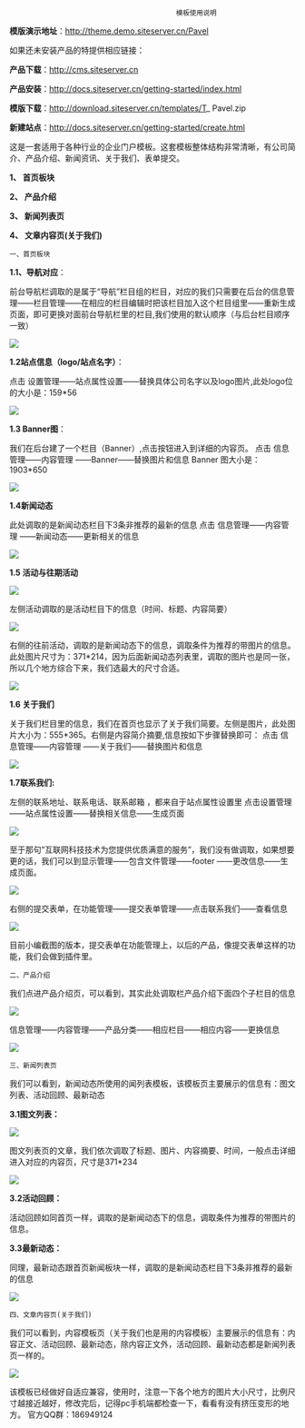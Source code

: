                                              模板使用说明
**模版演示地址**：http://theme.demo.siteserver.cn/Pavel

如果还未安装产品的特提供相应链接：

**产品下载**：http://cms.siteserver.cn

**产品安装**：http://docs.siteserver.cn/getting-started/index.html

**模版下载**：http://download.siteserver.cn/templates/T_ Pavel.zip

**新建站点**：http://docs.siteserver.cn/getting-started/create.html

这是一套适用于各种行业的企业门户模板。这套模板整体结构非常清晰，有公司简介、产品介绍、新闻资讯、关于我们、表单提交。

**1、	首页板块**

**2、	产品介绍**

**3、	新闻列表页**

**4、	文章内容页(关于我们)**

    一、首页板块

**1.1、导航对应**：

前台导航栏调取的是属于“导航”栏目组的栏目，对应的我们只需要在后台的信息管理——栏目管理——在相应的栏目编辑时把该栏目加入这个栏目组里——重新生成页面，即可更换对面前台导航栏里的栏目,我们使用的默认顺序（与后台栏目顺序一致）
 
![](/assets/image001.png)

**1.2站点信息（logo/站点名字）**：

点击 设置管理——站点属性设置——替换具体公司名字以及logo图片,此处logo位的大小是：159*56
 
![](/assets/image002.png)

**1.3 Banner图**：

我们在后台建了一个栏目（Banner）,点击按钮进入到详细的内容页。
点击 信息管理——内容管理 ——Banner——替换图片和信息
Banner 图大小是：1903*650
 
![](/assets/image003.png)

**1.4新闻动态**

此处调取的是新闻动态栏目下3条非推荐的最新的信息
点击 信息管理——内容管理 ——新闻动态——更新相关的信息

![](/assets/image004.png)
 
**1.5 活动与往期活动**

![](/assets/image005.png)
 
左侧活动调取的是活动栏目下的信息（时间、标题、内容简要）
 
![](/assets/image006.png)

右侧的往前活动，调取的是新闻动态下的信息，调取条件为推荐的带图片的信息。
此处图片尺寸为：371*214，因为后面新闻动态列表里，调取的图片也是同一张，所以几个地方综合下来，我们选最大的尺寸合适。

![](/assets/image007.png)
 
**1.6 关于我们**

关于我们栏目里的信息，我们在首页也显示了关于我们简要。左侧是图片，此处图片大小为：555*365。右侧是内容简介摘要,信息按如下步骤替换即可：
点击 信息管理——内容管理 ——关于我们——替换图片和信息
 
![](/assets/image008.png)

**1.7联系我们:**

左侧的联系地址、联系电话、联系邮箱 ，都来自于站点属性设置里
点击设置管理——站点属性设置——替换相关信息——生成页面

![](/assets/image009.png)
 
至于那句”互联网科技技术为您提供优质满意的服务”，我们没有做调取，如果想要更的话，我们可以到显示管理——包含文件管理——footer ——更改信息——生成页面。

![](/assets/image010.png)
 
右侧的提交表单，在功能管理——提交表单管理——点击联系我们——查看信息
 
![](/assets/image011.png)

目前小编截图的版本，提交表单在功能管理上，以后的产品，像提交表单这样的功能，我们会做到插件里。

    二、产品介绍

我们点进产品介绍页，可以看到，其实此处调取栏产品介绍下面四个子栏目的信息

![](/assets/image012.png)
 
信息管理——内容管理——产品分类——相应栏目——相应内容——更换信息

![](/assets/image013.png)
 
    三、新闻列表页

我们可以看到，新闻动态所使用的闻列表模板，该模板页主要展示的信息有：图文列表、活动回顾、最新动态

**3.1图文列表：**

![](/assets/image014.png)

图文列表页的文章，我们依次调取了标题、图片、内容摘要、时间，一般点击详细进入对应的内容页，尺寸是371*234
 
![](/assets/image015.png)

**3.2活动回顾：**

活动回顾如同首页一样，调取的是新闻动态下的信息，调取条件为推荐的带图片的信息。

**3.3最新动态：**

同理，最新动态跟首页新闻板块一样，调取的是新闻动态栏目下3条非推荐的最新的信息

![](/assets/image016.png)

    四、文章内容页(关于我们)

我们可以看到，内容模板页（关于我们也是用的内容模板）主要展示的信息有：内容正文、活动回顾、最新动态，除内容正文外，活动回顾、最新动态都是新闻列表页一样的。

![](/assets/image017.png)
 
该模板已经做好自适应兼容，使用时，注意一下各个地方的图片大小尺寸，比例尺寸越接近越好，修改完后，记得pc手机端都检查一下，看看有没有挤压变形的地方。
官方QQ群：186949124  
